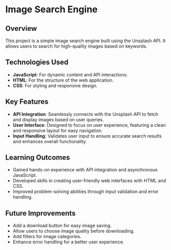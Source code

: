 # Image Search Engine

## Overview
This project is a simple image search engine built using the Unsplash API. It allows users to search for high-quality images based on keywords.

## Technologies Used
- **JavaScript**: For dynamic content and API interactions.
- **HTML**: For the structure of the web application.
- **CSS**: For styling and responsive design.

## Key Features
- **API Integration**: Seamlessly connects with the Unsplash API to fetch and display images based on user queries.
- **User Interface**: Designed to focus on user experience, featuring a clean and responsive layout for easy navigation.
- **Input Handling**: Validates user input to ensure accurate search results and enhances overall functionality.

## Learning Outcomes
- Gained hands-on experience with API integration and asynchronous JavaScript.
- Developed skills in creating user-friendly web interfaces with HTML and CSS.
- Improved problem-solving abilities through input validation and error handling.

## Future Improvements
- Add a download button for easy image saving.
- Allow users to choose image quality before downloading.
- Add filters for image categories.
- Enhance error handling for a better user experience.
